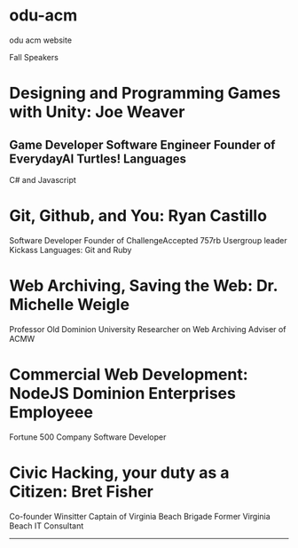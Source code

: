 odu-acm
=======

odu acm website 


Fall Speakers


Designing and Programming Games with Unity: 
Joe Weaver
============
Game Developer
Software Engineer 
Founder of EverydayAI
Turtles!
Languages
--------
C# and Javascript


Git, Github, and You:
Ryan Castillo
===============
Software Developer
Founder of ChallengeAccepted
757rb Usergroup leader
Kickass
Languages: Git and Ruby 

Web Archiving, Saving the Web: 
Dr. Michelle Weigle
==============
Professor Old Dominion University
Researcher on Web Archiving
Adviser of ACMW


Commercial Web Development: NodeJS
Dominion Enterprises Employeee
=============================
Fortune 500 Company
Software Developer 

Civic Hacking, your duty as a Citizen:
Bret Fisher
===============================
Co-founder Winsitter
Captain of Virginia Beach Brigade 
Former Virginia Beach IT Consultant

-----
